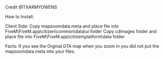 Credit @TXARMYOWENS

How to Install:

Client Side:
Copy mapzoomdata.meta and place file into FiveM\FiveM.app\citizen\common\data\ui folder
Copy cdimages folder and place file into FiveM\FiveM.app\citizen\platform\data folder

Facts:
If you see the Orginal GTA map when you zoom in you did not put the mapzoomdata.meta into your files.
